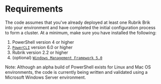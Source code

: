 # Requirements

The code assumes that you've already deployed at least one Rubrik Brik into your environment and have completed the initial configuration process to form a cluster. At a minimum, make sure you have installed the following:

1. PowerShell version 4 or higher
2. [`PowerCLI`](http://www.vmware.com/go/powercli) version 6.0 or higher
3. Rubrik version 2.2 or higher
4. \(optional\) [`Windows Management Framework 5.0`](https://www.microsoft.com/en-us/download/details.aspx?id=50395)

Note: Although an alpha build of PowerShell exists for Linux and Mac OS environments, the code is currently being written and validated using a Microsoft Windows Server environment.

